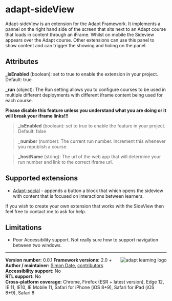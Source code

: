 adapt-sideView
===============

Adapt-sideView is an extension for the Adapt Framework. It implements a pannel on the right hand side of the screen that sits next to an Adapt course that loads in content through an iFrame.  Whilst on mobile the Sideview appears over the Adapt course. Other extensions can use this panel to show content and can trigger the showing and hiding on the panel.

## Attributes

**_isEnabled** (boolean): set to true to enable the extension in your project. Default: true

**_run** (object): The Run setting allows you to configure courses to be used in multiple different deployments with different iframe content being used for each course.

**Please disable this feature unless you understand what you are doing or it will break your iframe links!!!**

> **_isEnabled** (boolean): set to true to enable the feature in your project. Default: false

> **_number** (number): The current run number. Increment this whenever you republish a course

> **_hostName** (string): The url of the web app that will determine your run number and link to the correct iframe url.


## Supported extensions

* [Adapt-social](https://github.com/KingsOnline/adapt-social) - appends a button a block that which opens the sideview with content that is focused on interactions between learners.

If you wish to create your own extension that works with the SideView then feel free to contact me to ask for help.

## Limitations

*  Poor Accessibility support. Not really sure how to support navigation between two windows.

----------------------------
**Version number:**  0.0.1   <a href="https://community.adaptlearning.org/" target="_blank"><img src="https://github.com/adaptlearning/documentation/blob/master/04_wiki_assets/plug-ins/images/adapt-logo-mrgn-lft.jpg" alt="adapt learning logo" align="right"></a>
**Framework versions:** 2.0 +   
**Author / maintainer:** [Simon Date](mailto:simon.date@kcl.ac.uk), [contributors](https://github.com/kingsonline/adapt-sideView/graphs/contributors)  
**Accessibility support:** No   
**RTL support:** No  
**Cross-platform coverage:** Chrome, Firefox (ESR + latest version), Edge 12, IE 11, IE10, IE Mobile 11, Safari for iPhone (iOS 8+9), Safari for iPad (iOS 8+9), Safari 8     

